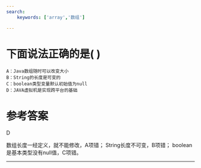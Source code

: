 ```yaml
---
search:
    keywords: ['array','数组']

---
```



# 下面说法正确的是( )



```
A：Java数组随时可以改变大小
B：String的长度是可变的
C：boolean类型变量默认初始值为null
D：JAVA虚拟机是实现跨平台的基础
```



# 参考答案

D

数组长度一经定义，就不能修改，A项错；
String长度不可变，B项错；
boolean是基本类型没有null值，C项错。


---